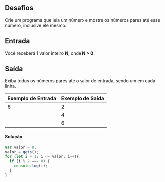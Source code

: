 ## Desafios

Crie um programa que leia um número e mostre os números pares até esse número, inclusive ele mesmo.

## Entrada

Você receberá 1 valor inteiro **N**, onde **N > 0**.

## Saída

Exiba todos os números pares até o valor de entrada, sendo um em cada linha. 

 

| Exemplo de Entrada | Exemplo de Saída |
| ------------------ | ---------------- |
| 6                  | 2                |
|                    | 4                |
|                    | 6                |

#### Solução

```javascript
var valor = 0;
valor = gets();
for (let i = 1; i <= valor; i++){
  if (i % 2 === 0) {
    console.log(i);
  }
}
```

